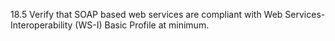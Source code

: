 18.5 Verify that SOAP based web services are compliant with Web Services-Interoperability (WS-I) Basic Profile at minimum.
